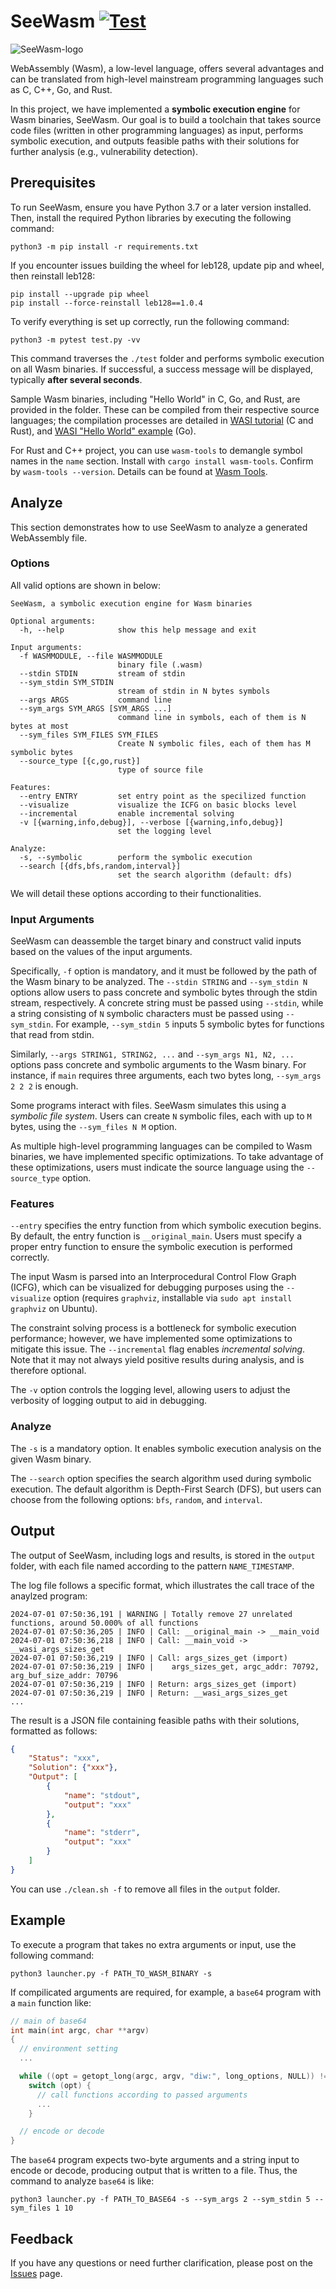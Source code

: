 # SeeWasm [![Test](https://github.com/HNYuuu/SeeWasm/actions/workflows/test.yml/badge.svg?branch=main)](https://github.com/HNYuuu/SeeWasm)
![SeeWasm-logo](./images/logo.png)


WebAssembly (Wasm), a low-level language, offers several advantages and can be translated from high-level mainstream programming languages such as C, C++, Go, and Rust.

In this project, we have implemented a **symbolic execution engine** for Wasm binaries, SeeWasm. Our goal is to build a toolchain that takes source code files (written in other programming languages) as input, performs symbolic execution, and outputs feasible paths with their solutions for further analysis (e.g., vulnerability detection).

## Prerequisites 
To run SeeWasm, ensure you have Python 3.7 or a later version installed. Then, install the required Python libraries by executing the following command:

```shell
python3 -m pip install -r requirements.txt
```

If you encounter issues building the wheel for leb128, update pip and wheel, then reinstall leb128:

```shell
pip install --upgrade pip wheel
pip install --force-reinstall leb128==1.0.4
```

To verify everything is set up correctly, run the following command:

```shell
python3 -m pytest test.py -vv
```

This command traverses the `./test` folder and performs symbolic execution on all Wasm binaries.
If successful, a success message will be displayed, typically **after several seconds**.

Sample Wasm binaries, including "Hello World" in C, Go, and Rust, are provided in the folder. 
These can be compiled from their respective source languages; the compilation processes are detailed in [WASI tutorial](https://github.com/bytecodealliance/wasmtime/blob/main/docs/WASI-tutorial.md#compiling-to-wasi) (C and Rust), and [WASI "Hello World" example](https://wasmbyexample.dev/examples/wasi-hello-world/wasi-hello-world.go.en-us.html) (Go).

For Rust and C++ project, you can use `wasm-tools` to demangle symbol names in the `name` section. Install with `cargo install wasm-tools`. Confirm by `wasm-tools --version`. Details can be found at [Wasm Tools](https://github.com/bytecodealliance/wasm-tools).

## Analyze
This section demonstrates how to use SeeWasm to analyze a generated WebAssembly file.

### Options
All valid options are shown in below:

```shell
SeeWasm, a symbolic execution engine for Wasm binaries

Optional arguments:
  -h, --help            show this help message and exit

Input arguments:
  -f WASMMODULE, --file WASMMODULE
                        binary file (.wasm)
  --stdin STDIN         stream of stdin
  --sym_stdin SYM_STDIN
                        stream of stdin in N bytes symbols
  --args ARGS           command line
  --sym_args SYM_ARGS [SYM_ARGS ...]
                        command line in symbols, each of them is N bytes at most
  --sym_files SYM_FILES SYM_FILES
                        Create N symbolic files, each of them has M symbolic bytes
  --source_type [{c,go,rust}]
                        type of source file

Features:
  --entry ENTRY         set entry point as the specilized function
  --visualize           visualize the ICFG on basic blocks level
  --incremental         enable incremental solving
  -v [{warning,info,debug}], --verbose [{warning,info,debug}]
                        set the logging level

Analyze:
  -s, --symbolic        perform the symbolic execution
  --search [{dfs,bfs,random,interval}]
                        set the search algorithm (default: dfs)
```

We will detail these options according to their functionalities.

### Input Arguments
SeeWasm can deassemble the target binary and construct valid inputs based on the values of the input arguments.

Specifically, `-f` option is mandatory, and it must be followed by the path of the Wasm binary to be analyzed. The `--stdin STRING` and `--sym_stdin N` options allow users to pass concrete and symbolic bytes through the stdin stream, respectively. A concrete string must be passed using `--stdin`, while a string consisting of `N` symbolic characters must be passed using `--sym_stdin`. For example, `--sym_stdin 5` inputs 5 symbolic bytes for functions that read from stdin.

Similarly, `--args STRING1, STRING2, ...` and `--sym_args N1, N2, ...` options pass concrete and symbolic arguments to the Wasm binary. For instance, if `main` requires three arguments, each two bytes long, `--sym_args 2 2 2` is enough.

Some programs interact with files. SeeWasm simulates this using a *symbolic file system*. Users can create `N` symbolic files, each with up to `M` bytes, using the `--sym_files N M` option.

As multiple high-level programming languages can be compiled to Wasm binaries, we have implemented specific optimizations. To take advantage of these optimizations, users must indicate the source language using the `--source_type` option.

### Features
`--entry` specifies the entry function from which symbolic execution begins. By default, the entry function is `__original_main`. Users must specify a proper entry function to ensure the symbolic execution is performed correctly.

The input Wasm is parsed into an Interprocedural Control Flow Graph (ICFG), which can be visualized for debugging purposes using the `--visualize` option (requires `graphviz`, installable via `sudo apt install graphviz` on Ubuntu).

The constraint solving process is a bottleneck for symbolic execution performance; however, we have implemented some optimizations to mitigate this issue. The `--incremental` flag enables *incremental solving*. Note that it may not always yield positive results during analysis, and is therefore optional.

The `-v` option controls the logging level, allowing users to adjust the verbosity of logging output to aid in debugging.

### Analyze
The `-s` is a mandatory option. It enables symbolic execution analysis on the given Wasm binary.

The `--search` option specifies the search algorithm used during symbolic execution. The default algorithm is Depth-First Search (DFS), but users can choose from the following options: `bfs`, `random`, and `interval`.

## Output
The output of SeeWasm, including logs and results, is stored in the `output` folder, with each file named according to the pattern `NAME_TIMESTAMP`.

The log file follows a specific format, which illustrates the call trace of the anaylzed program:

```log
2024-07-01 07:50:36,191 | WARNING | Totally remove 27 unrelated functions, around 50.000% of all functions
2024-07-01 07:50:36,205 | INFO | Call: __original_main -> __main_void
2024-07-01 07:50:36,218 | INFO | Call: __main_void -> __wasi_args_sizes_get
2024-07-01 07:50:36,219 | INFO | Call: args_sizes_get (import)
2024-07-01 07:50:36,219 | INFO | 	args_sizes_get, argc_addr: 70792, arg_buf_size_addr: 70796
2024-07-01 07:50:36,219 | INFO | Return: args_sizes_get (import)
2024-07-01 07:50:36,219 | INFO | Return: __wasi_args_sizes_get
...
```

The result is a JSON file containing feasible paths with their solutions, formatted as follows:

```json
{
    "Status": "xxx",
    "Solution": {"xxx"},
    "Output": [
        {
            "name": "stdout",
            "output": "xxx"
        },
        {
            "name": "stderr",
            "output": "xxx"
        }
    ]
}
```

You can use `./clean.sh -f` to remove all files in the `output` folder.

## Example
To execute a program that takes no extra arguments or input, use the following command:

```shell
python3 launcher.py -f PATH_TO_WASM_BINARY -s
```

If compilicated arguments are required, for example, a `base64` program with a `main` function like:

```c
// main of base64
int main(int argc, char **argv)
{
  // environment setting
  ...

  while ((opt = getopt_long(argc, argv, "diw:", long_options, NULL)) != -1)
    switch (opt) {
      // call functions according to passed arguments
      ...
    }

  // encode or decode
}
```

The `base64` program expects two-byte arguments and a string input to encode or decode, producing output that is written to a file.
Thus, the command to analyze `base64` is like:

```shell
python3 launcher.py -f PATH_TO_BASE64 -s --sym_args 2 --sym_stdin 5 --sym_files 1 10
```

## Feedback

If you have any questions or need further clarification, please post on the [Issues](https://github.com/HNYuuu/SeeWasm/issues) page.
